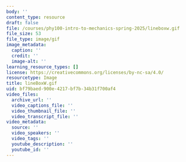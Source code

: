 ```yaml
---
body: ''
content_type: resource
draft: false
file: /courses/phy100-intro-to-mechanics-spring-2025/lineboxw.gif
file_size: 53
file_type: image/gif
image_metadata:
  caption: ''
  credit: ''
  image-alt: ''
learning_resource_types: []
license: https://creativecommons.org/licenses/by-nc-sa/4.0/
resourcetype: Image
title: lineBoxW.gif
uid: bf79baed-900e-4217-bf7b-34b31f700af4
video_files:
  archive_url: ''
  video_captions_file: ''
  video_thumbnail_file: ''
  video_transcript_file: ''
video_metadata:
  source: ''
  video_speakers: ''
  video_tags: ''
  youtube_description: ''
  youtube_id: ''
---
```


